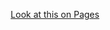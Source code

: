 <p align='center'>
  <a href='https://sevensuii.github.io/holamundo/FrontEnd/jQuery/3_filmsWithDomJQUERY/' target="_blank">Look at this on Pages</a>
</p>
